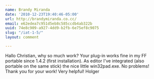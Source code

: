 ```yaml
---
name: Brandy Miranda
date: '2010-12-23T19:40:46-05:00'
url: http://brandymiranda.co.cc/
email: e62edea7c951d5eb8c585ccdb4ab322b
uuid: 74e8c909-a927-4dd9-b2fb-6e75ef8c9075
slug: "/iat-1-5/"
layout: comment

---
```


Hallo Christian, why so much work? Your plug-in works fine in my FF portable since 1.4.2 (first installation). As editor I've integrated (also portable on the same stick) the nice little win32pad.exe. No problems! Thank you for your work! Very helpful! Holger

